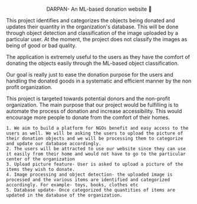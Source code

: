
<br>
<div align="center">DARPAN- An ML-based donation website 🚀 </div>

This project identifies and categorizes the objects being donated and updates their quantity in the organization's database. This will be done through object detection and classification of the image uploaded by a particular user. At the moment, the project does not  classify the images as being of good or bad quality.

The application is extremely useful to the users as they have the comfort of donating the objects easily through the ML-based object classification.

Our goal is really just to ease the donation purpose for the users and handling the donated goods in a systematic and efficient manner by the non profit organization.

This project is targeted towards potential donors and the non-profit organization.
The main purpose that our project would be fulfilling is to automate the process of donation and increase accessibility. This would encourage more people to donate from the comfort of their homes.



```commandline
1. We aim to build a platform for NGOs benefit and easy access to the users as well. We will be asking the users to upload the picture of their donation objects and we will be processing them to categorize and update our database accordingly. 
2. The users will be attracted to use our website since they can use it easily from their home and would not have to go to the particular center of the organization
3. Upload picture feature- User is asked to upload a picture of the items they wish to donate. 
4. Image processing and object detection- the uploaded image is processed and the various items are identified and categorized accordingly. For example- toys, books, clothes etc
5. Database update- Once categorized the quantities of items are updated in the database of the organization. 
```
